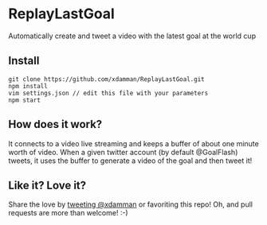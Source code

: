 # ReplayLastGoal

Automatically create and tweet a video with the latest goal at the world cup

## Install

    git clone https://github.com/xdamman/ReplayLastGoal.git
    npm install
    vim settings.json // edit this file with your parameters
    npm start

## How does it work?

It connects to a video live streaming and keeps a buffer of about one minute worth of video. When a given twitter account (by default @GoalFlash) tweets, it uses the buffer to generate a video of the goal and then tweet it!

## Like it? Love it? 
Share the love by [tweeting @xdamman](https://twitter.com/intent/tweet?status=%40xdamman%20Thanks%20for%20%40ReplayLastGoal!%20I%20love%20it!) or favoriting this repo!
Oh, and pull requests are more than welcome! :-)